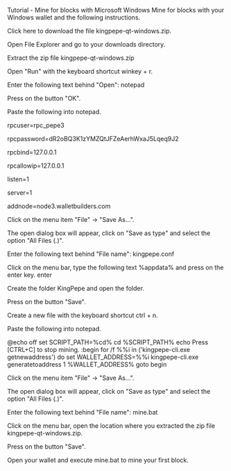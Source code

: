 Tutorial - Mine for blocks with Microsoft Windows
Mine for blocks with your Windows wallet and the following instructions.

Click here to download the file kingpepe-qt-windows.zip.

Open File Explorer and go to your downloads directory.

Extract the zip file kingpepe-qt-windows.zip

Open "Run" with the keyboard shortcut winkey + r.

Enter the following text behind "Open": notepad

Press on the button "OK".

Paste the following into notepad.

rpcuser=rpc_pepe3

rpcpassword=dR2oBQ3K1zYMZQtJFZeAerhWxaJ5Lqeq9J2

rpcbind=127.0.0.1

rpcallowip=127.0.0.1

listen=1

server=1

addnode=node3.walletbuilders.com


Click on the menu item "File" -> "Save As...".

The open dialog box will appear, click on "Save as type" and select the option "All Files (*.*)".

Enter the following text behind "File name": kingpepe.conf

Click on the menu bar, type the following text %appdata% and press on the enter key. enter

Create the folder KingPepe and open the folder.

Press on the button "Save".

Create a new file with the keyboard shortcut ctrl + n.

Paste the following into notepad.

@echo off
set SCRIPT_PATH=%cd%
cd %SCRIPT_PATH%
echo Press [CTRL+C] to stop mining.
:begin
 for /f %%i in ('kingpepe-cli.exe getnewaddress') do set WALLET_ADDRESS=%%i
 kingpepe-cli.exe generatetoaddress 1 %WALLET_ADDRESS%
goto begin

Click on the menu item "File" -> "Save As...".

The open dialog box will appear, click on "Save as type" and select the option "All Files (*.*)".

Enter the following text behind "File name": mine.bat

Click on the menu bar, open the location where you extracted the zip file kingpepe-qt-windows.zip.

Press on the button "Save".

Open your wallet and execute mine.bat to mine your first block.
